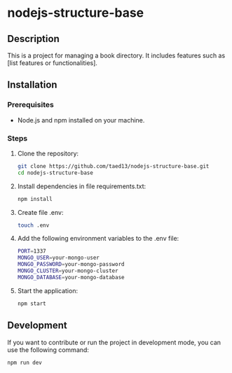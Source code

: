 # nodejs-structure-base

## Description

This is a project for managing a book directory. It includes features such as [list features or functionalities].

## Installation

### Prerequisites

- Node.js and npm installed on your machine.

### Steps

1. Clone the repository:

   ```bash
   git clone https://github.com/taed13/nodejs-structure-base.git
   cd nodejs-structure-base
   ```

2. Install dependencies in file requirements.txt:

   ```bash
   npm install
   ```

3. Create file .env:

   ```bash
   touch .env
   ```

4. Add the following environment variables to the .env file:

   ```bash
   PORT=1337
   MONGO_USER=your-mongo-user
   MONGO_PASSWORD=your-mongo-password
   MONGO_CLUSTER=your-mongo-cluster
   MONGO_DATABASE=your-mongo-database
   ```

5. Start the application:

   ```bash
   npm start
   ```

## Development

If you want to contribute or run the project in development mode, you can use the following command:

```bash
npm run dev
```

